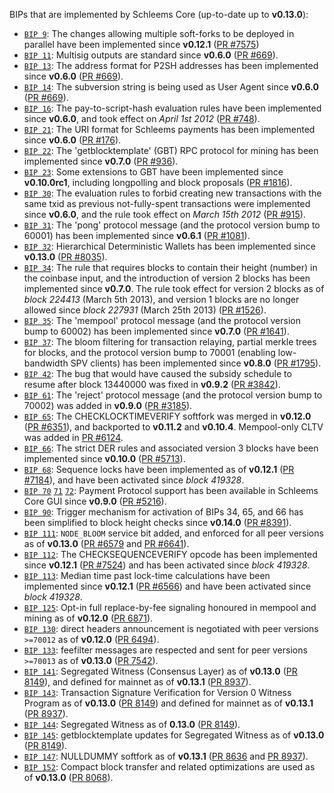BIPs that are implemented by Schleems Core (up-to-date up to **v0.13.0**):

* [`BIP 9`](https://github.com/schleems/bips/blob/master/bip-0009.mediawiki): The changes allowing multiple soft-forks to be deployed in parallel have been implemented since **v0.12.1**  ([PR #7575](https://github.com/schleems/schleems/pull/7575))
* [`BIP 11`](https://github.com/schleems/bips/blob/master/bip-0011.mediawiki): Multisig outputs are standard since **v0.6.0** ([PR #669](https://github.com/schleems/schleems/pull/669)).
* [`BIP 13`](https://github.com/schleems/bips/blob/master/bip-0013.mediawiki): The address format for P2SH addresses has been implemented since **v0.6.0** ([PR #669](https://github.com/schleems/schleems/pull/669)).
* [`BIP 14`](https://github.com/schleems/bips/blob/master/bip-0014.mediawiki): The subversion string is being used as User Agent since **v0.6.0** ([PR #669](https://github.com/schleems/schleems/pull/669)).
* [`BIP 16`](https://github.com/schleems/bips/blob/master/bip-0016.mediawiki): The pay-to-script-hash evaluation rules have been implemented since **v0.6.0**, and took effect on *April 1st 2012* ([PR #748](https://github.com/schleems/schleems/pull/748)).
* [`BIP 21`](https://github.com/schleems/bips/blob/master/bip-0021.mediawiki): The URI format for Schleems payments has been implemented since **v0.6.0** ([PR #176](https://github.com/schleems/schleems/pull/176)).
* [`BIP 22`](https://github.com/schleems/bips/blob/master/bip-0022.mediawiki): The 'getblocktemplate' (GBT) RPC protocol for mining has been implemented since **v0.7.0** ([PR #936](https://github.com/schleems/schleems/pull/936)).
* [`BIP 23`](https://github.com/schleems/bips/blob/master/bip-0023.mediawiki): Some extensions to GBT have been implemented since **v0.10.0rc1**, including longpolling and block proposals ([PR #1816](https://github.com/schleems/schleems/pull/1816)).
* [`BIP 30`](https://github.com/schleems/bips/blob/master/bip-0030.mediawiki): The evaluation rules to forbid creating new transactions with the same txid as previous not-fully-spent transactions were implemented since **v0.6.0**, and the rule took effect on *March 15th 2012* ([PR #915](https://github.com/schleems/schleems/pull/915)).
* [`BIP 31`](https://github.com/schleems/bips/blob/master/bip-0031.mediawiki): The 'pong' protocol message (and the protocol version bump to 60001) has been implemented since **v0.6.1** ([PR #1081](https://github.com/schleems/schleems/pull/1081)).
* [`BIP 32`](https://github.com/schleems/bips/blob/master/bip-0032.mediawiki): Hierarchical Deterministic Wallets has been implemented since **v0.13.0** ([PR #8035](https://github.com/schleems/schleems/pull/8035)).
* [`BIP 34`](https://github.com/schleems/bips/blob/master/bip-0034.mediawiki): The rule that requires blocks to contain their height (number) in the coinbase input, and the introduction of version 2 blocks has been implemented since **v0.7.0**. The rule took effect for version 2 blocks as of *block 224413* (March 5th 2013), and version 1 blocks are no longer allowed since *block 227931* (March 25th 2013) ([PR #1526](https://github.com/schleems/schleems/pull/1526)).
* [`BIP 35`](https://github.com/schleems/bips/blob/master/bip-0035.mediawiki): The 'mempool' protocol message (and the protocol version bump to 60002) has been implemented since **v0.7.0** ([PR #1641](https://github.com/schleems/schleems/pull/1641)).
* [`BIP 37`](https://github.com/schleems/bips/blob/master/bip-0037.mediawiki): The bloom filtering for transaction relaying, partial merkle trees for blocks, and the protocol version bump to 70001 (enabling low-bandwidth SPV clients) has been implemented since **v0.8.0** ([PR #1795](https://github.com/schleems/schleems/pull/1795)).
* [`BIP 42`](https://github.com/schleems/bips/blob/master/bip-0042.mediawiki): The bug that would have caused the subsidy schedule to resume after block 13440000 was fixed in **v0.9.2** ([PR #3842](https://github.com/schleems/schleems/pull/3842)).
* [`BIP 61`](https://github.com/schleems/bips/blob/master/bip-0061.mediawiki): The 'reject' protocol message (and the protocol version bump to 70002) was added in **v0.9.0** ([PR #3185](https://github.com/schleems/schleems/pull/3185)).
* [`BIP 65`](https://github.com/schleems/bips/blob/master/bip-0065.mediawiki): The CHECKLOCKTIMEVERIFY softfork was merged in **v0.12.0** ([PR #6351](https://github.com/schleems/schleems/pull/6351)), and backported to **v0.11.2** and **v0.10.4**. Mempool-only CLTV was added in [PR #6124](https://github.com/schleems/schleems/pull/6124).
* [`BIP 66`](https://github.com/schleems/bips/blob/master/bip-0066.mediawiki): The strict DER rules and associated version 3 blocks have been implemented since **v0.10.0** ([PR #5713](https://github.com/schleems/schleems/pull/5713)).
* [`BIP 68`](https://github.com/schleems/bips/blob/master/bip-0068.mediawiki): Sequence locks have been implemented as of **v0.12.1**  ([PR #7184](https://github.com/schleems/schleems/pull/7184)), and have been activated since *block 419328*.
* [`BIP 70`](https://github.com/schleems/bips/blob/master/bip-0070.mediawiki) [`71`](https://github.com/schleems/bips/blob/master/bip-0071.mediawiki) [`72`](https://github.com/schleems/bips/blob/master/bip-0072.mediawiki): Payment Protocol support has been available in Schleems Core GUI since **v0.9.0** ([PR #5216](https://github.com/schleems/schleems/pull/5216)).
* [`BIP 90`](https://github.com/schleems/bips/blob/master/bip-0090.mediawiki): Trigger mechanism for activation of BIPs 34, 65, and 66 has been simplified to block height checks since **v0.14.0** ([PR #8391](https://github.com/schleems/schleems/pull/8391)).
* [`BIP 111`](https://github.com/schleems/bips/blob/master/bip-0111.mediawiki): `NODE_BLOOM` service bit added, and enforced for all peer versions as of **v0.13.0** ([PR #6579](https://github.com/schleems/schleems/pull/6579) and [PR #6641](https://github.com/schleems/schleems/pull/6641)).
* [`BIP 112`](https://github.com/schleems/bips/blob/master/bip-0112.mediawiki): The CHECKSEQUENCEVERIFY opcode has been implemented since **v0.12.1** ([PR #7524](https://github.com/schleems/schleems/pull/7524)) and has been activated since *block 419328*.
* [`BIP 113`](https://github.com/schleems/bips/blob/master/bip-0113.mediawiki): Median time past lock-time calculations have been implemented since **v0.12.1** ([PR #6566](https://github.com/schleems/schleems/pull/6566)) and have been activated since *block 419328*.
* [`BIP 125`](https://github.com/schleems/bips/blob/master/bip-0125.mediawiki): Opt-in full replace-by-fee signaling honoured in mempool and mining as of **v0.12.0** ([PR 6871](https://github.com/schleems/schleems/pull/6871)).
* [`BIP 130`](https://github.com/schleems/bips/blob/master/bip-0130.mediawiki): direct headers announcement is negotiated with peer versions `>=70012` as of **v0.12.0** ([PR 6494](https://github.com/schleems/schleems/pull/6494)).
* [`BIP 133`](https://github.com/schleems/bips/blob/master/bip-0133.mediawiki): feefilter messages are respected and sent for peer versions `>=70013` as of **v0.13.0** ([PR 7542](https://github.com/schleems/schleems/pull/7542)).
* [`BIP 141`](https://github.com/schleems/bips/blob/master/bip-0141.mediawiki): Segregated Witness (Consensus Layer) as of **v0.13.0** ([PR 8149](https://github.com/schleems/schleems/pull/8149)), and defined for mainnet as of **v0.13.1** ([PR 8937](https://github.com/schleems/schleems/pull/8937)).
* [`BIP 143`](https://github.com/schleems/bips/blob/master/bip-0143.mediawiki): Transaction Signature Verification for Version 0 Witness Program as of **v0.13.0** ([PR 8149](https://github.com/schleems/schleems/pull/8149)) and defined for mainnet as of **v0.13.1** ([PR 8937](https://github.com/schleems/schleems/pull/8937)).
* [`BIP 144`](https://github.com/schleems/bips/blob/master/bip-0144.mediawiki): Segregated Witness as of **0.13.0** ([PR 8149](https://github.com/schleems/schleems/pull/8149)).
* [`BIP 145`](https://github.com/schleems/bips/blob/master/bip-0145.mediawiki): getblocktemplate updates for Segregated Witness as of **v0.13.0** ([PR 8149](https://github.com/schleems/schleems/pull/8149)).
* [`BIP 147`](https://github.com/schleems/bips/blob/master/bip-0147.mediawiki): NULLDUMMY softfork as of **v0.13.1** ([PR 8636](https://github.com/schleems/schleems/pull/8636) and [PR 8937](https://github.com/schleems/schleems/pull/8937)).
* [`BIP 152`](https://github.com/schleems/bips/blob/master/bip-0152.mediawiki): Compact block transfer and related optimizations are used as of **v0.13.0** ([PR 8068](https://github.com/schleems/schleems/pull/8068)).

